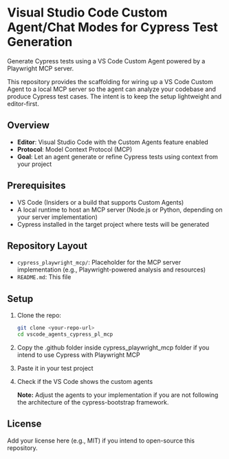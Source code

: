 # Visual Studio Code Custom Agent/Chat Modes for Cypress Test Generation

Generate Cypress tests using a VS Code Custom Agent powered by a Playwright MCP server.

This repository provides the scaffolding for wiring up a VS Code Custom Agent to a local MCP server so the agent can analyze your codebase and produce Cypress test cases. The intent is to keep the setup lightweight and editor-first.

## Overview

- **Editor**: Visual Studio Code with the Custom Agents feature enabled
- **Protocol**: Model Context Protocol (MCP)
- **Goal**: Let an agent generate or refine Cypress tests using context from your project

## Prerequisites

- VS Code (Insiders or a build that supports Custom Agents)
- A local runtime to host an MCP server (Node.js or Python, depending on your server implementation)
- Cypress installed in the target project where tests will be generated

## Repository Layout

- `cypress_playwright_mcp/`: Placeholder for the MCP server implementation (e.g., Playwright-powered analysis and resources)
- `README.md`: This file

## Setup

1. Clone the repo:
   ```bash
   git clone <your-repo-url>
   cd vscode_agents_cypress_pl_mcp
   ```
2. Copy the .github folder inside cypress_playwright_mcp folder if you intend to use Cypress with Playwright MCP
3. Paste it in your test project
4. Check if the VS Code shows the custom agents

   **Note:** Adjust the agents to your implementation if you are not following the architecture of the cypress-bootstrap framework.

## License

Add your license here (e.g., MIT) if you intend to open-source this repository.
